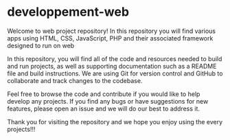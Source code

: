 # developpement-web

Welcome to web project repository! In this repository you will find various apps using HTML, CSS, JavaScript, PHP and their associated framework designed to run on web

In this repository, you will find all of the code and resources needed to build and run projects, as well as supporting documentation such as a README file and build instructions. We are using Git for version control and GitHub to collaborate and track changes to the codebase.

Feel free to browse the code and contribute if you would like to help develop any projects. If you find any bugs or have suggestions for new features, please open an issue and we will do our best to address it.

Thank you for visiting the repository and we hope you enjoy using the every projects!!!
